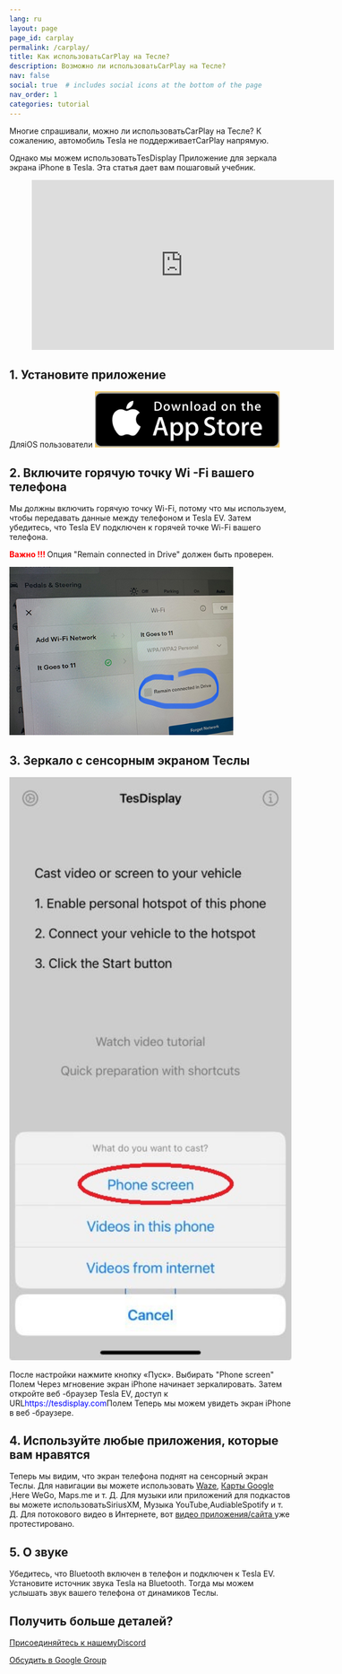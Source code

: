 ```yaml
---
lang: ru
layout: page
page_id: carplay
permalink: /carplay/
title: Как использоватьCarPlay на Тесле?
description: Возможно ли использоватьCarPlay на Тесле?
nav: false
social: true  # includes social icons at the bottom of the page
nav_order: 1
categories: tutorial
---
```


Многие спрашивали, можно ли использоватьCarPlay на Тесле? К сожалению, автомобиль Tesla не поддерживаетCarPlay напрямую.

Однако мы можем использоватьTesDisplay Приложение для зеркала экрана iPhone в Tesla. Эта статья дает вам пошаговый учебник.

<!-- blank line -->
<figure class= "video-container" >
  <iframe width= "540"  height= "303"  src= "https://www.youtube.com/embed/7gpRzQRM3uk"  frameborder= "0"  allowfullscreen= "true" > </iframe>
</figure>
<!-- blank line -->

## 1. Установите приложение
ДляiOS пользователи
<a id = "appstore"  href = "https://apps.apple.com/app/tesdisplay-screen-mirror/id6469987744" >
  <img src= "/assets/img/app-store-badge.png"  height= "100px" >
</a>

## 2. Включите горячую точку Wi -Fi вашего телефона
<p> Мы должны включить горячую точку Wi-Fi, потому что мы используем, чтобы передавать данные между телефоном и Tesla EV.
Затем убедитесь, что Tesla EV подключен к горячей точке Wi-Fi вашего телефона. </P>
<p><span style= "color: red" > <b> Важно !!! </b></span> Опция "Remain connected in Drive"  должен быть проверен. </p>
<img src= "/assets/img/wifi-connected.jpg"  height= "300px" >

## 3. Зеркало с сенсорным экраном Теслы
<p style= "text-align: center;" >
<img src= "/assets/img/iphone-screen.jpg"  alt= "The start choice of TesDisplay app"  width= "540px" >
</p>
После настройки нажмите кнопку «Пуск». Выбирать "Phone screen" Полем Через мгновение экран iPhone начинает зеркалировать.
Затем откройте веб -браузер Tesla EV, доступ к URL<span style= "color:blue" >https://tesdisplay.com</span>Полем Теперь мы можем увидеть экран iPhone в веб -браузере.

## 4. Используйте любые приложения, которые вам нравятся
Теперь мы видим, что экран телефона поднят на сенсорный экран Теслы.
Для навигации вы можете использовать <a href = "/waze" >Waze</a>, <a href = "/gmap" > Карты Google </a>,Here WeGo, Maps.me и т. Д.
Для музыки или приложений для подкастов вы можете использоватьSiriusXM, Музыка YouTube,AudiableSpotify и т. Д.
Для потокового видео в Интернете, вот <a href = "/sites" > видео приложения/сайта </a> уже протестировано.

## 5. О звуке
Убедитесь, что Bluetooth включен в телефон и подключен к Tesla EV.
Установите источник звука Tesla на Bluetooth.
Тогда мы можем услышать звук вашего телефона от динамиков Теслы.

## Получить больше деталей?
<p> <a href = "https://discord.gg/Tvbs9uWcN9"  цель = "_blank" > Присоединяйтесь к нашемуDiscord</a> </p>
<p> <a href = "https://groups.google.com/g/tesla-display"  цель = "_blank" > Обсудить в Google Group </a> </p>

